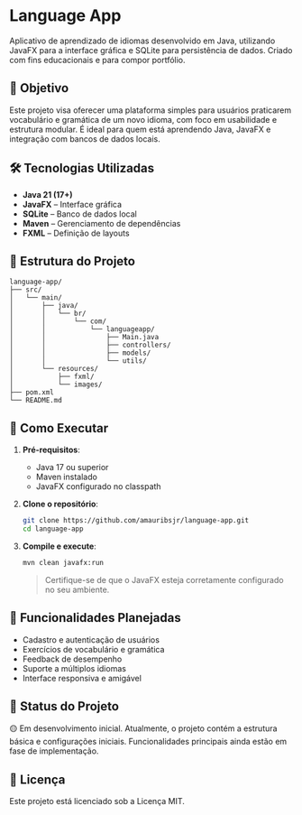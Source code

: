 # Language App

Aplicativo de aprendizado de idiomas desenvolvido em Java, utilizando JavaFX para a interface gráfica e SQLite para persistência de dados. Criado com fins educacionais e para compor portfólio.

## 🧠 Objetivo

Este projeto visa oferecer uma plataforma simples para usuários praticarem vocabulário e gramática de um novo idioma, com foco em usabilidade e estrutura modular. É ideal para quem está aprendendo Java, JavaFX e integração com bancos de dados locais.

## 🛠️ Tecnologias Utilizadas

- **Java 21 (17+)**
- **JavaFX** – Interface gráfica
- **SQLite** – Banco de dados local
- **Maven** – Gerenciamento de dependências
- **FXML** – Definição de layouts

## 📁 Estrutura do Projeto

```
language-app/
├── src/
│   └── main/
│       ├── java/
│       │   └── br/
│       │       └── com/
│       │           └── languageapp/
│       │               ├── Main.java
│       │               ├── controllers/
│       │               ├── models/
│       │               └── utils/
│       └── resources/
│           ├── fxml/
│           └── images/
├── pom.xml
└── README.md
```

## 🚀 Como Executar

1. **Pré-requisitos**:
   - Java 17 ou superior
   - Maven instalado
   - JavaFX configurado no classpath

2. **Clone o repositório**:

   ```bash
   git clone https://github.com/amauribsjr/language-app.git
   cd language-app
   ```

3. **Compile e execute**:

   ```bash
   mvn clean javafx:run
   ```

   > Certifique-se de que o JavaFX esteja corretamente configurado no seu ambiente.

## 🧩 Funcionalidades Planejadas

- Cadastro e autenticação de usuários
- Exercícios de vocabulário e gramática
- Feedback de desempenho
- Suporte a múltiplos idiomas
- Interface responsiva e amigável

## 📌 Status do Projeto

🟡 Em desenvolvimento inicial. Atualmente, o projeto contém a estrutura básica e configurações iniciais. Funcionalidades principais ainda estão em fase de implementação.

## 📄 Licença

Este projeto está licenciado sob a Licença MIT.
